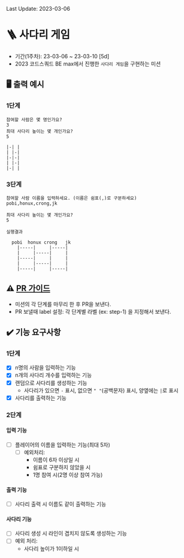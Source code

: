 Last Update: 2023-03-06

# 🪜 사다리 게임

- 기간(1주차): 23-03-06 ~ 23-03-10 [5d]
- 2023 코드스쿼드 BE max에서 진행한 `사다리 게임`을 구현하는 미션

## 🖥 출력 예시

### 1단계

```
참여할 사람은 몇 명인가요?
3
최대 사다리 높이는 몇 개인가요?
5

|-| |
| |-|
|-|-|
| |-|
|-| |
```

### 3단계

```
참여할 사람 이름을 입력하세요. (이름은 쉼표(,)로 구분하세요)
pobi,honux,crong,jk

최대 사다리 높이는 몇 개인가요?
5

실행결과

  pobi  honux crong   jk
    |-----|     |-----|
    |     |-----|     |
    |-----|     |     |
    |     |-----|     |
    |-----|     |-----|
```

###

## ⚠️ [PR 가이드](https://github.com/code-squad/codesquad-docs/blob/main/codereview/README.md)

- 미션의 각 단계를 마무리 한 후 PR을 보낸다.
- PR 보낼때 label 설정: 각 단계별 라벨 (ex: step-1) 을 지정해서 보낸다.

## ✔️ 기능 요구사항

### 1단계
- [X] n명의 사람을 입력하는 기능
- [X] n개의 사다리 개수를 입력하는 기능
- [X] 랜덤으로 사다리를 생성하는 기능
    - 사다리가 있으면 `-` 표시, 없으면 `" "`(공백문자) 표시, 양옆에는 `|`로 표시
- [X] 사다리를 출력하는 기능

### 2단계
#### 입력 기능
- [ ] 플레이어의 이름을 입력하는 기능(최대 5자)
  - [ ] 예외처리: 
    - 이름이 6자 이상일 시
    - 쉼표로 구분하지 않았을 시
    - 1명 참여 시(2명 이상 참여 가능)

#### 출력 기능
- [ ] 사다리 출력 시 이름도 같이 출력하는 기능

#### 사다리 기능
- [ ] 사다리 생성 시 라인이 겹치지 않도록 생성하는 기능
- [ ] 예외 처리:
  - 사다리 높이가 1이하일 시
